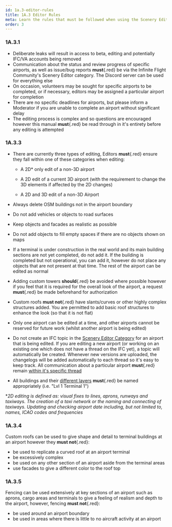```yaml
---
id: 1a.3-editor-rules
title: 1A.3 Editor Rules
meta: Learn the rules that must be followed when using the Scenery Editor of Infinite Flight.
order: 3
---
```




### 1A.3.1

- Deliberate leaks will result in access to beta, editing and potentially IFC/VA accounts being removed
- Communication about the status and review progress of specific airports, as well as issue/bug reports **must**{.red} be via the Infinite Flight Community's Scenery Editor category. The Discord server can be used for everything else
- On occasion, volunteers may be sought for specific airports to be completed, or if necessary, editors may be assigned a particular airport for completion
- There are no specific deadlines for airports, but please inform a Moderator if you are unable to complete an airport without significant delay
- The editing process is complex and so questions are encouraged however this manual **must**{.red} be read through in it's entirety before any editing is attempted



### 1A.3.3

- There are currently three types of editing, Editors **must**{.red} ensure they fall within one of these categories when editing:

  - A 2D* only edit of a non-3D airport

  - A 2D edit of a current 3D airport (with the requirement to change the 3D elements if affected by the 2D changes)

  - A 2D and 3D edit of a non-3D Airport
- Always delete OSM buildings not in the airport boundary
- Do not add vehicles or objects to road surfaces
- Keep objects and facades as realistic as possible
- Do not add objects to fill empty spaces if there are no objects shown on maps
- If a terminal is under construction in the real world and its main building sections are not yet completed, do not add it. If the building is completed but not operational, you can add it, however do not place any objects that are not present at that time. The rest of the airport can be edited as normal
- Adding custom towers **should**{.red} be avoided where possible however if you feel that it is required for the overall look of the airport, a request **must**{.red} be made beforehand for authorization
- Custom roofs **must not**{.red} have slants/curves or other highly complex structures added. You are permitted to add basic roof structures to enhance the look (so that it is not flat)
- Only one airport can be edited at a time, and other airports cannot be reserved for future work (whilst another airport is being edited)
- Do not create an IFC topic in the [Scenery Editor Category](https://community.infiniteflight.com/c/scenery-editing/47) for an airport that is being edited. If you are editing a new airport (or working on an existing one which does not have a thread on the IFC yet), a topic will automatically be created. Whenever new versions are uploaded, the changelogs will be added automatically to each thread so it's easy to keep track. All communication about a particular airport **must**{.red} remain [within it's specific thread](/guide/scenery-editor-manual/review-and-release/review-and-release-process)
- All buildings and their [different layers](/guide/scenery-editor-manual/buildings-and-facades/editing-buildings#layering) **must**{.red} be named appropriately (i.e. "Lvl 1 Terminal 1")



**2D editing is defined as: visual fixes to lines, aprons, runways and taxiways. The creation of a taxi network or the naming and connecting of taxiways. Updating and checking airport date including, but not limited to, names, ICAO codes and frequencies*



### 1A.3.4

Custom roofs can be used to give shape and detail to terminal buildings at an airport however they **must not**{.red}:

- be used to replicate a curved roof at an airport terminal
- be excessively complex
- be used on any other section of an airport aside from the terminal areas
- use facades to give a different color to the roof top



### 1A.3.5

Fencing can be used extensively at key sections of an airport such as aprons, cargo areas and terminals to give a feeling of realism and depth to the airport, however, fencing **must not**{.red}:

- be used around an airport boundary
- be used in areas where there is little to no aircraft activity at an airport

